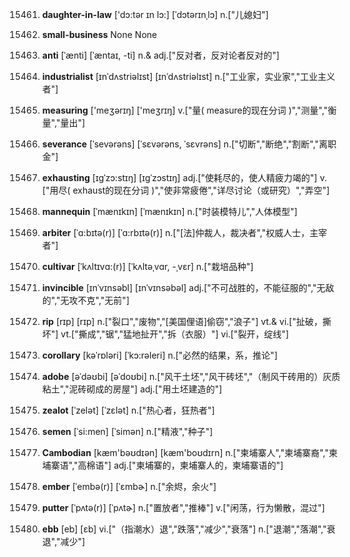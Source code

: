 15461. **daughter-in-law**
['dɔ:tər ɪn lɔ:]  [ˈdɔtərɪnˌlɔ]
n.["儿媳妇"]  

15462. **small-business**
None
None

15463. **anti**
[ˈænti]  [ˈæntaɪ, -ti]
n.& adj.["反对者，反对论者反对的"]  

15464. **industrialist**
[ɪnˈdʌstriəlɪst]  [ɪnˈdʌstriəlɪst]
n.["工业家，实业家","工业主义者"]  

15465. **measuring**
['meʒərɪŋ]  ['meʒrɪŋ]
v.["量( measure的现在分词 )","测量","衡量","量出"]  

15466. **severance**
[ˈsevərəns]  [ˈsɛvərəns, ˈsɛvrəns]
n.["切断","断绝","割断","离职金"]  

15467. **exhausting**
[ɪgˈzɔ:stɪŋ]  [ɪɡˈzɔstɪŋ]
adj.["使耗尽的，使人精疲力竭的"]  v.["用尽( exhaust的现在分词 )","使非常疲倦","详尽讨论（或研究）","弄空"]  

15468. **mannequin**
[ˈmænɪkɪn]  [ˈmænɪkɪn]
n.["时装模特儿","人体模型"]  

15469. **arbiter**
[ˈɑ:bɪtə(r)]  [ˈɑ:rbɪtə(r)]
n.["[法]仲裁人，裁决者","权威人士，主宰者"]  

15470. **cultivar**
[ˈkʌltɪvɑ:(r)]  [ˈkʌltəˌvɑr, -ˌvɛr]
n.["栽培品种"]  

15471. **invincible**
[ɪnˈvɪnsəbl]  [ɪnˈvɪnsəbəl]
adj.["不可战胜的，不能征服的","无敌的","无攻不克","无前"]  

15472. **rip**
[rɪp]  [rɪp]
n.["裂口","废物","[美国俚语]偷窃","浪子"]  vt.& vi.["扯破，撕坏"]  vt.["撕成","锯","猛地扯开","拆（衣服）"]  vi.["裂开，绽线"]  

15473. **corollary**
[kəˈrɒləri]  [ˈkɔ:rəleri]
n.["必然的结果，系，推论"]  

15474. **adobe**
[əˈdəʊbi]  [əˈdoʊbi]
n.["风干土坯","风干砖坯","（制风干砖用的）灰质粘土","泥砖砌成的房屋"]  adj.["用土坯建造的"]  

15475. **zealot**
[ˈzelət]  [ˈzɛlət]
n.["热心者，狂热者"]  

15476. **semen**
[ˈsi:men]  [ˈsimən]
n.["精液","种子"]  

15477. **Cambodian**
[kæm'bəʊdɪən]  [kæm'boʊdɪrn]
n.["柬埔寨人","柬埔寨裔","柬埔寨语","高棉语"]  adj.["柬埔寨的，柬埔寨人的，柬埔寨语的"]  

15478. **ember**
[ˈembə(r)]  [ˈɛmbɚ]
n.["余烬，余火"]  

15479. **putter**
[ˈpʌtə(r)]  [ˈpʌtɚ]
n.["置放者","推棒"]  v.["闲荡，行为懒散，混过"]  

15480. **ebb**
[eb]  [ɛb]
vi.["（指潮水）退","跌落","减少","衰落"]  n.["退潮","落潮","衰退","减少"]  

